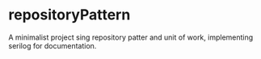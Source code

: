 # repositoryPattern
A minimalist project sing repository patter and unit of work, implementing serilog for documentation.
